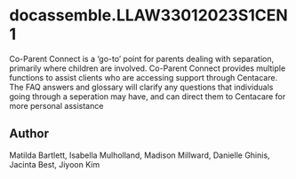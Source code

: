 # docassemble.LLAW33012023S1CEN1

Co-Parent Connect is a ‘go-to’ point for parents dealing with separation, primarily where children are involved. Co-Parent Connect provides multiple functions to assist clients who are accessing support through Centacare. The FAQ answers and glossary will clarify any questions that individuals going through a seperation may have, and can direct them to Centacare for more personal assistance

## Author

Matilda Bartlett, Isabella Mulholland, Madison Millward, Danielle Ghinis, Jacinta Best, Jiyoon Kim

